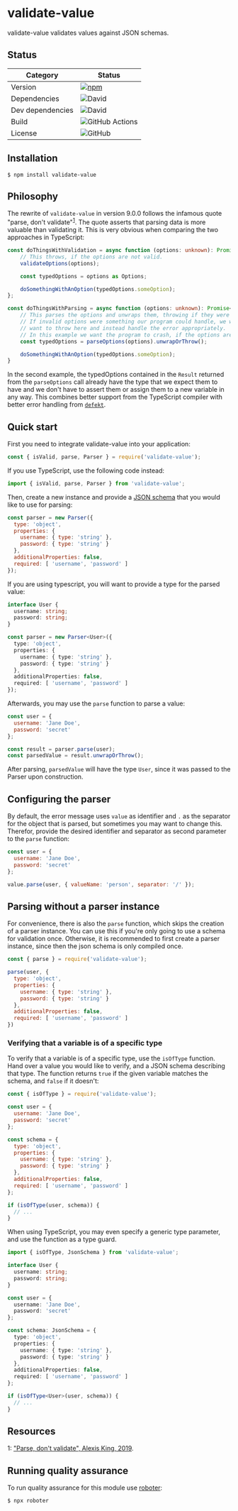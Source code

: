 # validate-value

validate-value validates values against JSON schemas.

## Status

| Category         | Status                                                                                                      |
| ---------------- | ----------------------------------------------------------------------------------------------------------- |
| Version          | [![npm](https://img.shields.io/npm/v/validate-value)](https://www.npmjs.com/package/validate-value)         |
| Dependencies     | ![David](https://img.shields.io/david/thenativeweb/validate-value)                                          |
| Dev dependencies | ![David](https://img.shields.io/david/dev/thenativeweb/validate-value)                                      |
| Build            | ![GitHub Actions](https://github.com/thenativeweb/validate-value/workflows/Release/badge.svg?branch=main) |
| License          | ![GitHub](https://img.shields.io/github/license/thenativeweb/validate-value)                                |

## Installation

```shell
$ npm install validate-value
```

## Philosophy

The rewrite of `validate-value` in version 9.0.0 follows the infamous quote "parse, don't validate"<sup>[1](#footnote-1)</sup>. The quote asserts that parsing data is more valuable than validating it. This is very obvious when comparing the two approaches in TypeScript:

```typescript
const doThingsWithValidation = async function (options: unknown): Promise<void> {
    // This throws, if the options are not valid.
    validateOptions(options);

    const typedOptions = options as Options;

    doSomethingWithAnOption(typedOptions.someOption);
};

const doThingsWithParsing = async function (options: unknown): Promise<Result<void, Error>> {
    // This parses the options and unwraps them, throwing if they were invalid.
    // If invalid options were something our program could handle, we would not
    // want to throw here and instead handle the error appropriately.
    // In this example we want the program to crash, if the options are invalid.
    const typedOptions = parseOptions(options).unwrapOrThrow();

    doSomethingWithAnOption(typedOptions.someOption);
}
```

In the second example, the typedOptions contained in the `Result` returned from the `parseOptions` call already have the type that we expect them to have and we don't have to assert them or assign them to a new variable in any way. This combines better support from the TypeScript compiler with better error handling from [`defekt`](https://github.com/thenativeweb/defekt/).

## Quick start

First you need to integrate validate-value into your application:

```javascript
const { isValid, parse, Parser } = require('validate-value');
```

If you use TypeScript, use the following code instead:

```typescript
import { isValid, parse, Parser } from 'validate-value';
```

Then, create a new instance and provide a [JSON schema](https://json-schema.org/learn/getting-started-step-by-step.html) that you would like to use for parsing:

```javascript
const parser = new Parser({
  type: 'object',
  properties: {
    username: { type: 'string' },
    password: { type: 'string' }
  },
  additionalProperties: false,
  required: [ 'username', 'password' ]
});
```

If you are using typescript, you will want to provide a type for the parsed value:

```typescript
interface User {
  username: string;
  password: string;
}

const parser = new Parser<User>({
  type: 'object',
  properties: {
    username: { type: 'string' },
    password: { type: 'string' }
  },
  additionalProperties: false,
  required: [ 'username', 'password' ]
});
```

Afterwards, you may use the `parse` function to parse a value:

```javascript
const user = {
  username: 'Jane Doe',
  password: 'secret'
};

const result = parser.parse(user);
const parsedValue = result.unwrapOrThrow();
```

After parsing, `parsedValue` will have the type `User`, since it was passed to the Parser upon construction.

## Configuring the parser

By default, the error message uses `value` as identifier and `.` as the separator for the object that is parsed, but sometimes you may want to change this. Therefor, provide the desired identifier and separator as second parameter to the `parse` function:

```javascript
const user = {
  username: 'Jane Doe',
  password: 'secret'
};

value.parse(user, { valueName: 'person', separator: '/' });
```

## Parsing without a parser instance

For convenience, there is also the `parse` function, which skips the creation of a parser instance. You can use this if you're only going to use a schema for validation once. Otherwise, it is recommended to first create a parser instance, since then the json schema is only compiled once.

```javascript
const { parse } = require('validate-value');

parse(user, {
  type: 'object',
  properties: {
    username: { type: 'string' },
    password: { type: 'string' }
  },
  additionalProperties: false,
  required: [ 'username', 'password' ]
})
```

### Verifying that a variable is of a specific type

To verify that a variable is of a specific type, use the `isOfType` function. Hand over a value you would like to verify, and a JSON schema describing that type. The function returns `true` if the given variable matches the schema, and `false` if it doesn't:

```javascript
const { isOfType } = require('validate-value');

const user = {
  username: 'Jane Doe',
  password: 'secret'
};

const schema = {
  type: 'object',
  properties: {
    username: { type: 'string' },
    password: { type: 'string' }
  },
  additionalProperties: false,
  required: [ 'username', 'password' ]
};

if (isOfType(user, schema)) {
  // ...
}
```

When using TypeScript, you may even specify a generic type parameter, and use the function as a type guard.

```typescript
import { isOfType, JsonSchema } from 'validate-value';

interface User {
  username: string;
  password: string;
}

const user = {
  username: 'Jane Doe',
  password: 'secret'
};

const schema: JsonSchema = {
  type: 'object',
  properties: {
    username: { type: 'string' },
    password: { type: 'string' }
  },
  additionalProperties: false,
  required: [ 'username', 'password' ]
};

if (isOfType<User>(user, schema)) {
  // ...
}
```

## Resources

<a name="footnote-1">1:</a> ["Parse, don't validate", Alexis King, 2019](https://lexi-lambda.github.io/blog/2019/11/05/parse-don-t-validate/).

## Running quality assurance

To run quality assurance for this module use [roboter](https://www.npmjs.com/package/roboter):

```shell
$ npx roboter
```
